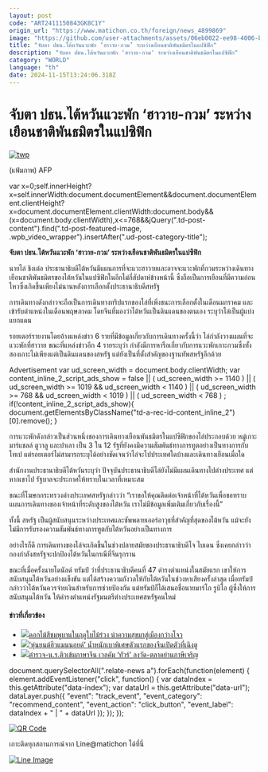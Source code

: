 ```yaml
---
layout: post
code: "ART2411150843GK8C1Y"
origin_url: "https://www.matichon.co.th/foreign/news_4899869"
image: "https://github.com/user-attachments/assets/06eb0022-ee98-4006-b23a-3d094fd54574"
title: "จับตา ปธน.ไต้หวันแวะพัก ‘ฮาวาย-กวม’ ระหว่างเยือนชาติพันธมิตรในแปซิฟิก"
description: "จับตา ปธน.ไต้หวันแวะพัก 'ฮาวาย-กวม' ระหว่างเยือนชาติพันธมิตรในแปซิฟิก"
category: "WORLD"
language: "th"
date: 2024-11-15T13:24:06.318Z
---
```


# จับตา ปธน.ไต้หวันแวะพัก ‘ฮาวาย-กวม’ ระหว่างเยือนชาติพันธมิตรในแปซิฟิก

[![](https://www.matichon.co.th/wp-content/uploads/2024/11/twp.jpg "twp")](https://www.matichon.co.th/wp-content/uploads/2024/11/twp.jpg)

(แฟ้มภาพ) AFP

var x=0;self.innerHeight?x=self.innerWidth:document.documentElement&&document.documentElement.clientHeight?x=document.documentElement.clientWidth:document.body&&(x=document.body.clientWidth),x<=768&&jQuery(".td-post-content").find(".td-post-featured-image, .wpb\_video\_wrapper").insertAfter(".ud-post-category-title");

**จับตา ปธน.ไต้หวันแวะพัก ‘ฮาวาย-กวม’ ระหว่างเยือนชาติพันธมิตรในแปซิฟิก**

นายไล่ ชิงเต๋อ ประธานาธิบดีไต้หวันมีแผนการที่จะแวะฮาวายและอาจจะแวะพักที่กวมระหว่างเดินทางเยือนชาติพันธมิตรของไต้หวันในแปซิฟิกในอีกไม่กี่สัปดาห์ข้างหน้านี้ ซึ่งถือเป็นการเยือนที่มีความอ่อนไหวซึ่งเกิดขึ้นเพียงไม่นานหลังการเลือกตั้งประธานาธิบดีสหรัฐ

การเดินทางดังกล่าวจะถือเป็นการเดินทางทริปแรกของไล่ที่เพิ่งชนะการเลือกตั้งในเดือนมกราคม และเข้ารับตำแหน่งในเดือนพฤษภาคม โดยจีนที่มองว่าไต้หวันเป็นดินแดนของตนเอง ระบุว่าไล่เป็นผู้แบ่งแยกแดน

รอยเตอร์รายงานโดยอ้างแหล่งข่าว 6 รายที่มีข้อมูลเกี่ยวกับการเดินทางครั้งนี้ว่า ไล่กำลังวางแผนที่จะแวะพักที่ฮาวาย ขณะที่แหล่งข่าวอีก 4 รายระบุว่า กำลังมีการหารือเกี่ยวกับการแวะพักเกาะกวมซึ่งทั้งสองเกาะไม่เพียงแต่เป็นดินแดนของสหรัฐ แต่ยังเป็นที่ตั้งสำคัญของฐานทัพสหรัฐอีกด้วย

Advertisement var ud\_screen\_width = document.body.clientWidth; var content\_inline\_2\_script\_ads\_show = false || ( ud\_screen\_width >= 1140 ) || ( ud\_screen\_width >= 1019 && ud\_screen\_width < 1140 ) || ( ud\_screen\_width >= 768 && ud\_screen\_width < 1019 ) || ( ud\_screen\_width < 768 ) ; if(!content\_inline\_2\_script\_ads\_show){ document.getElementsByClassName("td-a-rec-id-content\_inline\_2")\[0\].remove(); }

การแวะพักดังกล่าวเป็นส่วนหนึ่งของการเดินทางเยือนพันธมิตรในแปซิฟิกของไล่ประกอบด้วย หมู่เกาะมาร์แชลล์ ตูวาลู และปาเลา เป็น 3 ใน 12 รัฐที่ยังคงมีความสัมพันธ์ทางการทูตอย่างเป็นทางการกับไทเป แต่รอยเตอร์ไม่สามารถระบุได้อย่างชัดเจนว่าไล่จะไปประเทศใดบ้างและเดินทางเยือนเมื่อใด

สำนักงานประธานาธิบดีไต้หวันระบุว่า ปัจจุบันประธานาธิบดีไล่ยังไม่มีแผนเดินทางไปต่างประเทศ แต่หากเขาไป รัฐบาลจะประกาศให้ทราบในเวลาที่เหมาะสม

ขณะที่โฆษกกระทรวงต่างประเทศสหรัฐกล่าวว่า “เราขอให้คุณติดต่อเจ้าหน้าที่ไต้หวันเพื่อขอทราบแผนการเดินทางของเจ้าหน้าที่ระดับสูงของไต้หวัน เราไม่มีข้อมูลเพิ่มเติมเกี่ยวกับเรื่องนี้”

ทั้งนี้ สหรัฐ เป็นผู้สนับสนุนระหว่างประเทศและซัพพลายเออร์อาวุธที่สำคัญที่สุดของไต้หวัน แม้จะยังไม่มีการรับรองความสัมพันธ์ทางการทูตกับไต้หวันอย่างเป็นทางการ

อย่างไรก็ดี การเดินทางของไล่จะเกิดขึ้นในช่วงปลายสมัยของประธานาธิบดีโจ ไบเดน ซึ่งเคยกล่าวว่ากองกำลังสหรัฐจะปกป้องไต้หวันในกรณีที่จีนรุกราน

ขณะที่เมื่อครั้งนายโดนัลด์ ทรัมป์ ว่าที่ประธานาธิบดีคนที่ 47 ดำรงตำแหน่งในสมัยแรก เขาให้การสนับสนุนไต้หวันอย่างแข็งขัน แต่ได้สร้างความกังวลให้กับไต้หวันในช่วงหาเสียงครั้งล่าสุด เมื่อทรัมป์กล่าวว่าไต้หวันควรจ่ายเงินสำหรับการช่วยป้องกัน แต่ทรัมป์ก็ได้เสนอชื่อนายมาร์โก รูบิโอ ผู้ซึ่งให้การสนับสนุนไต้หวัน ให้ดำรงตำแหน่งรัฐมนตรีต่างประเทศสหรัฐคนใหม่

#### ข่าวที่เกี่ยวข้อง

*   [![](https://www.matichon.co.th/wp-content/uploads/2024/11/image1-3.png)ดอกไม้สีชมพูบานในฤดูใบไม้ร่วง นำความสุขมาสู่เมืองกว่างโจว](https://www.matichon.co.th/advertorial/news_4898644)
*   [![](https://www.matichon.co.th/wp-content/uploads/2024/11/image1-2.png)‘หุ่นยนต์ฮิวแมนนอยด์’ น้ำหนักเบาพิเศษตัวแรกของจีนเปิดตัวที่เฉิงตู](https://www.matichon.co.th/advertorial/news_4898632)
*   [![](https://www.matichon.co.th/wp-content/uploads/2024/11/56-1.jpg)ตำรวจ-น.ร.ติวเข้มภาษาจีน เวลคัม ‘ทัวร์’ ลงวัด-ตลาดย่านภาษีเจริญ](https://www.matichon.co.th/local/news_4890678)

document.querySelectorAll(".relate-news a").forEach(function(element) { element.addEventListener("click", function() { var dataIndex = this.getAttribute("data-index"); var dataUrl = this.getAttribute("data-url"); dataLayer.push({ "event": "track\_event", "event\_category": "recommend\_content", "event\_action": "click\_button", "event\_label": dataIndex + " | " + dataUrl }); }); });

[![QR Code](https://www.matichon.co.th/wp-content/uploads/2023/07/wob1371z.jpg)](https://lin.ee/ht0nDxX)

เกาะติดทุกสถานการณ์จาก Line@matichon ได้ที่นี่

[![Line Image](https://www.matichon.co.th/wp-content/uploads/2023/07/th.png)](https://lin.ee/ht0nDxX)